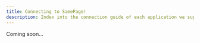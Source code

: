 ```yaml
---
title: Connecting to SamePage!
description: Index into the connection guide of each application we support
---
```


Coming soon...

